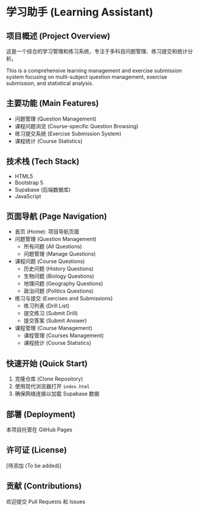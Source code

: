 # 学习助手 (Learning Assistant)

## 项目概述 (Project Overview)
这是一个综合的学习管理和练习系统，专注于多科目问题管理、练习提交和统计分析。

This is a comprehensive learning management and exercise submission system focusing on multi-subject question management, exercise submission, and statistical analysis.

## 主要功能 (Main Features)
- 问题管理 (Question Management)
- 课程问题浏览 (Course-specific Question Browsing)
- 练习提交系统 (Exercise Submission System)
- 课程统计 (Course Statistics)

## 技术栈 (Tech Stack)
- HTML5
- Bootstrap 5
- Supabase (后端数据库)
- JavaScript

## 页面导航 (Page Navigation)
- 首页 (Home): 项目导航页面
- 问题管理 (Question Management)
  - 所有问题 (All Questions)
  - 问题管理 (Manage Questions)
- 课程问题 (Course Questions)
  - 历史问题 (History Questions)
  - 生物问题 (Biology Questions)
  - 地理问题 (Geography Questions)
  - 政治问题 (Politics Questions)
- 练习与提交 (Exercises and Submissions)
  - 练习列表 (Drill List)
  - 提交练习 (Submit Drill)
  - 提交答案 (Submit Answer)
- 课程管理 (Course Management)
  - 课程管理 (Courses Management)
  - 课程统计 (Course Statistics)

## 快速开始 (Quick Start)
1. 克隆仓库 (Clone Repository)
2. 使用现代浏览器打开 `index.html`
3. 确保网络连接以加载 Supabase 数据

## 部署 (Deployment)
本项目托管在 GitHub Pages

## 许可证 (License)
[待添加 (To be added)]

## 贡献 (Contributions)
欢迎提交 Pull Requests 和 Issues

